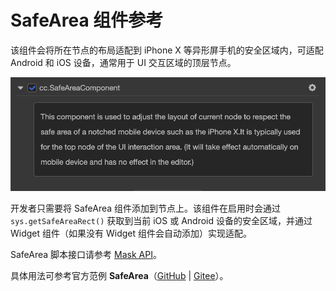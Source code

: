 # SafeArea 组件参考

该组件会将所在节点的布局适配到 iPhone X 等异形屏手机的安全区域内，可适配 Android 和 iOS 设备，通常用于 UI 交互区域的顶层节点。

![Renderings](./safearea/renderings.png)

开发者只需要将 SafeArea 组件添加到节点上。该组件在启用时会通过 `sys.getSafeAreaRect()` 获取到当前 iOS 或 Android 设备的安全区域，并通过 Widget 组件（如果没有 Widget 组件会自动添加）实现适配。

SafeArea 脚本接口请参考 [Mask API](%__APIDOC__%/zh/class/SafeArea)。

具体用法可参考官方范例 **SafeArea**（[GitHub](https://github.com/cocos/cocos-test-projects/tree/v3.5/assets/cases/ui/23.safe-area) | [Gitee](https://gitee.com/mirrors_cocos-creator/test-cases-3d/tree/v3.5/assets/cases/ui/23.safe-area)）。
